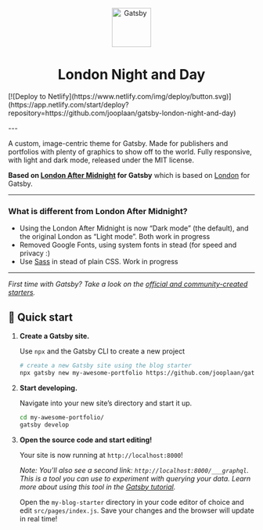 <p align="center">
  <a href="https://www.gatsbyjs.org">
    <img alt="Gatsby" src="https://www.gatsbyjs.org/monogram.svg" width="80" />
  </a>
</p>

<h1 align="center">
  London Night and Day
</h1>

<p class="center">
[![Deploy to Netlify](https://www.netlify.com/img/deploy/button.svg)](https://app.netlify.com/start/deploy?repository=https://github.com/jooplaan/gatsby-london-night-and-day)
</p>
---

A custom, image-centric theme for Gatsby. Made for publishers and portfolios with plenty of graphics to show off to the world. Fully responsive, with light and dark mode, released under the MIT license.

**Based on [London After Midnight](https://github.com/vaporwavy/gatsby-london-after-midnight) for Gatsby** which is based on [London](https://github.com/ImedAdel/gatsby-london) for Gatsby.


---

### What is different from London After Midnight?
* Using the London After Midnight is now “Dark mode” (the default), and the original London as “Light mode”. Both work in progress
* Removed Google Fonts, using system fonts in stead (for speed and privacy :)
* Use [Sass](https://sass-lang.com/) in stead of plain CSS. Work in progress

---

_First time with Gatsby? Take a look on the [official and community-created starters](https://www.gatsbyjs.org/docs/gatsby-starters/)._

## 🚀 Quick start

1.  **Create a Gatsby site.**

    Use `npx` and the Gatsby CLI to create a new project

    ```sh
    # create a new Gatsby site using the blog starter
    npx gatsby new my-awesome-portfolio https://github.com/jooplaan/gatsby-london-night-and-day
    ```

1.  **Start developing.**

    Navigate into your new site’s directory and start it up.

    ```sh
    cd my-awesome-portfolio/
    gatsby develop
    ```

1.  **Open the source code and start editing!**

    Your site is now running at `http://localhost:8000`!

    _Note: You'll also see a second link: _`http://localhost:8000/___graphql`_. This is a tool you can use to experiment with querying your data. Learn more about using this tool in the [Gatsby tutorial](https://www.gatsbyjs.org/tutorial/part-five/#introducing-graphiql)._

    Open the `my-blog-starter` directory in your code editor of choice and edit `src/pages/index.js`. Save your changes and the browser will update in real time!


